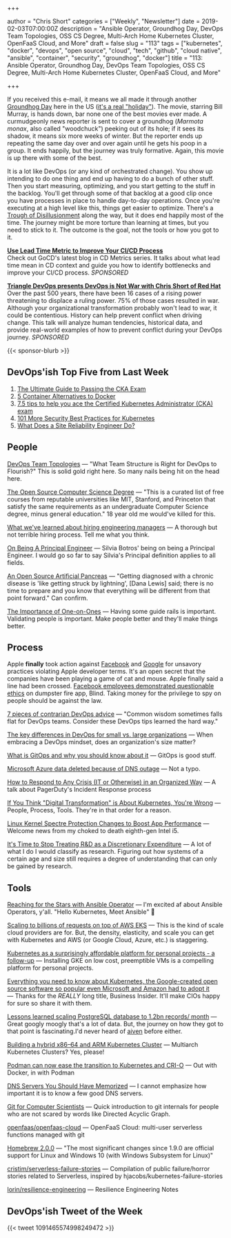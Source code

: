 +++

author = "Chris Short"
categories = ["Weekly", "Newsletter"]
date = 2019-02-03T07:00:00Z
description = "Ansible Operator, Groundhog Day, DevOps Team Topologies, OSS CS Degree, Multi-Arch Home Kubernetes Cluster, OpenFaaS Cloud, and More"
draft = false
slug = "113"
tags = ["kubernetes", "docker", "devops", "open source", "cloud", "tech", "github", "cloud native", "ansible", "container", "security", "groundhog", "docker"]
title = "113: Ansible Operator, Groundhog Day, DevOps Team Topologies, OSS CS Degree, Multi-Arch Home Kubernetes Cluster, OpenFaaS Cloud, and More"

+++

If you received this e-mail, it means we all made it through another [Groundhog Day](https://www.imdb.com/title/tt0107048/) here in the US ([it's a real "holiday"](https://en.wikipedia.org/wiki/Groundhog_Day)). The movie, starring Bill Murray, is hands down, bar none one of the best movies ever made. A curmudgeonly news reporter is sent to cover a groundhog (*Marmota monax*, also called "woodchuck") peeking out of its hole; if it sees its shadow, it means six more weeks of winter. But the reporter ends up repeating the same day over and over again until he gets his poop in a group. It ends happily, but the journey was truly formative. Again, this movie is up there with some of the best.

It is a lot like DevOps (or any kind of orchestrated change). You show up intending to do one thing and end up having to do a bunch of other stuff. Then you start measuring, optimizing, and you start getting to the stuff in the backlog. You'll get through some of that backlog at a good clip once you have processes in place to handle day-to-day operations. Once you're executing at a high level like this, things get easier to optimize. There's a [Trough of Disillusionment](https://www.gartner.com/en/research/methodologies/gartner-hype-cycle) along the way, but it does end happily most of the time. The journey might be more torture than learning at times, but you need to stick to it. The outcome is the goal, not the tools or how you got to it.

[**Use Lead Time Metric to Improve Your CI/CD Process**](https://www.gocd.org/2019/01/14/cd-metrics-deployment-lead-time/)  
Check out GoCD's latest blog in CD Metrics series. It talks about what lead time mean in CD context and guide you how to identify bottlenecks and improve your CI/CD process. *SPONSORED*

[**Triangle DevOps presents DevOps is Not War with Chris Short of Red Hat**](https://www.meetup.com/triangle-devops/events/257189603/)  
Over the past 500 years, there have been 16 cases of a rising power threatening to displace a ruling power. 75% of those cases resulted in war. Although your organizational transformation probably won't lead to war, it could be contentious. History can help prevent conflict when driving change. This talk will analyze human tendencies, historical data, and provide real-world examples of how to prevent conflict during your DevOps journey. *SPONSORED*

{{< sponsor-blurb >}}

## DevOps'ish Top Five from Last Week

1. [The Ultimate Guide to Passing the CKA Exam](https://medium.com/@ContinoHQ/the-ultimate-guide-to-passing-the-cka-exam-1ee8c0fd44cd)
2. [5 Container Alternatives to Docker](https://containerjournal.com/2019/01/22/5-container-alternatives-to-docker/)
3. [7.5 tips to help you ace the Certified Kubernetes Administrator (CKA) exam](https://kubedex.com/7-5-tips-to-help-you-ace-the-certified-kubernetes-administrator-cka-exam/)
4. [101 More Security Best Practices for Kubernetes](https://rancher.com/blog/2019/2019-01-17-101-more-kubernetes-security-best-practices/)
5. [What Does a Site Reliability Engineer Do?](https://blog.scalyr.com/2019/01/site-reliability-engineer/)

## People

[DevOps Team Topologies](https://web.devopstopologies.com/) — "What Team Structure is Right for DevOps to Flourish?" This is solid gold right here. So many nails being hit on the head here.

[The Open Source Computer Science Degree](https://github.com/ForrestKnight/open-source-cs) — "This is a curated list of free courses from reputable universities like MIT, Stanford, and Princeton that satisfy the same requirements as an undergraduate Computer Science degree, minus general education." 18 year old me would've killed for this.

[What we've learned about hiring engineering managers](https://circleci.com/blog/what-we-ve-learned-about-hiring-engineering-managers/) — A thorough but not terrible hiring process. Tell me what you think.

[On Being A Principal Engineer](https://blog.dbsmasher.com/2019/01/28/on-being-a-principal-engineer.html) — Silvia Botros' being on being a Principal Engineer. I would go so far to say Silvia's Principal definition applies to all fields.

[An Open Source Artificial Pancreas](https://lwn.net/SubscriberLink/777587/1427d9a6bda5d719/) — "Getting diagnosed with a chronic disease is 'like getting struck by lightning', [Dana Lewis] said; there is no time to prepare and you know that everything will be different from that point forward." Can confirm.

[The Importance of One-on-Ones](https://css-tricks.com/the-importance-of-one-on-ones/) — Having some guide rails is important. Validating people is important. Make people better and they'll make things better.

## Process

Apple **finally** took action against [Facebook](https://www.businessinsider.com/facebook-employees-angry-after-apple-blocks-its-internal-ios-apps-2019-1) and [Google](https://techcrunch.com/2019/01/30/googles-also-peddling-a-data-collector-through-apples-back-door/) for unsavory practices violating Apple developer terms. It's an open secret that the companies have been playing a game of cat and mouse. Apple finally said a line had been crossed. [Facebook employees demonstrated questionable ethics](https://mashable.com/article/facebook-employees-react-teen-spying-app-blind/#39AyeNZztaq9) on dumpster fire app, Blind. Taking money for the privilege to spy on people should be against the law.

[7 pieces of contrarian DevOps advice](https://enterprisersproject.com/article/2019/1/devops-advice-7-contrarian-pieces) — "Common wisdom sometimes falls flat for DevOps teams. Consider these DevOps tips learned the hard way."

[The key differences in DevOps for small vs. large organizations](https://opensource.com/article/19/1/devops-small-medium-large-organizations) — When embracing a DevOps mindset, does an organization's size matter?

[What is GitOps and why you should know about it](https://venturebeat.com/2019/02/02/what-is-gitops-and-why-you-should-know-about-it/) — GitOps is good stuff.

[Microsoft Azure data deleted because of DNS outage](https://nakedsecurity.sophos.com/2019/02/01/dns-outage-turns-tables-on-azure-database-users/) — Not a typo.

[How to Respond to Any Crisis (IT or Otherwise) in an Organized Way](https://thenewstack.io/how-to-respond-to-any-crisis-it-or-otherwise-in-an-organized-way/) — A talk about PagerDuty's Incident Response process

[If You Think "Digital Transformation" is About Kubernetes, You're Wrong](https://content.pivotal.io/pivotal-blog/digital-transformation-kubernetes) — People, Process, Tools. They're in that order for a reason.

[Linux Kernel Spectre Protection Changes to Boost App Performance](https://www.bleepingcomputer.com/news/linux/linux-kernel-spectre-protection-changes-to-boost-app-performance/) — Welcome news from my choked to death eighth-gen Intel i5.

[It's Time to Stop Treating R&D as a Discretionary Expenditure](https://hbr.org/2019/01/its-time-to-stop-treating-rd-as-a-discretionary-expenditure) — A lot of what I do I would classify as research. Figuring out how systems of a certain age and size still requires a degree of understanding that can only be gained by research.

## Tools

[Reaching for the Stars with Ansible Operator](https://blog.openshift.com/reaching-for-the-stars-with-ansible-operator/) — I'm excited af about Ansible Operators, y'all. "Hello Kubernetes, Meet Ansible" 👀

[Scaling to billions of requests on top of AWS EKS](https://medium.com/followanalytics/scaling-to-billions-of-requests-on-top-of-aws-eks-e692ec09e162) — This is the kind of scale cloud providers are for. But, the density, elasticity, and scale you can get with Kubernetes and AWS (or Google Cloud, Azure, etc.) is staggering.

[Kubernetes as a surprisingly affordable platform for personal projects - a follow-up](https://blog.florentdelannoy.com/blog/2019/kubernetes-surprisingly-affordable-platform-followup/) — Installing GKE on low cost, preemptible VMs is a compelling platform for personal projects.

[Everything you need to know about Kubernetes, the Google-created open source software so popular even Microsoft and Amazon had to adopt it](https://www.businessinsider.com/what-is-kubernetes-google-cloud-2019-1) — Thanks for the *REALLY* long title, Business Insider. It'll make CIOs happy for sure so share it with them.

[Lessons learned scaling PostgreSQL database to 1.2bn records/ month](https://medium.com/@gajus/lessons-learned-scaling-postgresql-database-to-1-2bn-records-month-edc5449b3067) — Great googly moogly that's a lot of data. But, the journey on how they got to that point is fascinating.I'd never heard of [aiven](https://aiven.io/) before either.

[Building a hybrid x86–64 and ARM Kubernetes Cluster](https://medium.com/@carlosedp/building-a-hybrid-x86-64-and-arm-kubernetes-cluster-e7f94ff6e51d) — Multiarch Kubernetes Clusters? Yes, please!

[Podman can now ease the transition to Kubernetes and CRI-O](https://developers.redhat.com/blog/2019/01/29/podman-kubernetes-yaml/) — Out with Docker, in with Podman

[DNS Servers You Should Have Memorized](https://danielmiessler.com/blog/dns-servers-you-should-have-memorized/) — I cannot emphasize how important it is to know a few good DNS servers.

[Git for Computer Scientists](http://eagain.net/articles/git-for-computer-scientists/) — Quick introduction to git internals for people who are not scared by words like Directed Acyclic Graph.

[openfaas/openfaas-cloud](https://github.com/openfaas/openfaas-cloud) — OpenFaaS Cloud: multi-user serverless functions managed with git

[Homebrew 2.0.0](https://brew.sh/2019/02/02/homebrew-2.0.0/) — "The most significant changes since 1.9.0 are official support for Linux and Windows 10 (with Windows Subsystem for Linux)"

[cristim/serverless-failure-stories](https://github.com/cristim/serverless-failure-stories) — Compilation of public failure/horror stories related to Serverless, inspired by hjacobs/kubernetes-failure-stories

[lorin/resilience-engineering](https://github.com/lorin/resilience-engineering) — Resilience Engineering Notes

## DevOps'ish Tweet of the Week

{{< tweet 1091465574998249472 >}}

